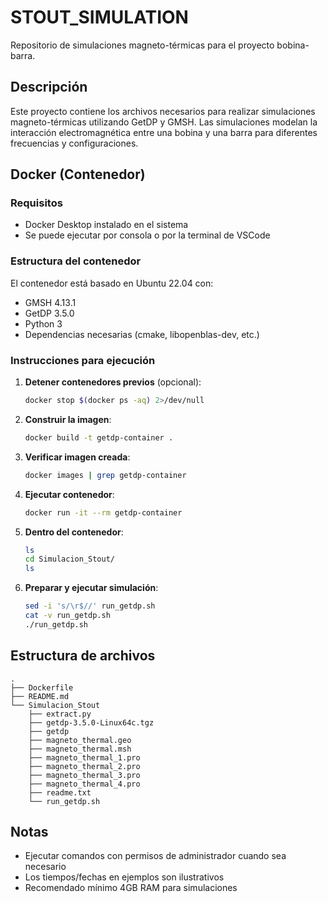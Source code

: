 # STOUT_SIMULATION  
Repositorio de simulaciones magneto-térmicas para el proyecto bobina-barra.  

## Descripción  
Este proyecto contiene los archivos necesarios para realizar simulaciones magneto-térmicas utilizando GetDP y GMSH. Las simulaciones modelan la interacción electromagnética entre una bobina y una barra para diferentes frecuencias y configuraciones.  

## Docker (Contenedor)  
### Requisitos  
- Docker Desktop instalado en el sistema  
- Se puede ejecutar por consola o por la terminal de VSCode  

### Estructura del contenedor  
El contenedor está basado en Ubuntu 22.04 con:  
- GMSH 4.13.1  
- GetDP 3.5.0  
- Python 3  
- Dependencias necesarias (cmake, libopenblas-dev, etc.)  

### Instrucciones para ejecución  
1. **Detener contenedores previos** (opcional):  
    ```bash  
    docker stop $(docker ps -aq) 2>/dev/null  
    ```  

2. **Construir la imagen**:  
    ```bash  
    docker build -t getdp-container .  
    ```  

3. **Verificar imagen creada**:  
    ```bash  
    docker images | grep getdp-container  
    ```  

4. **Ejecutar contenedor**:  
    ```bash  
    docker run -it --rm getdp-container  
    ```  

5. **Dentro del contenedor**:  
    ```bash  
    ls  
    cd Simulacion_Stout/  
    ls  
    ```  

6. **Preparar y ejecutar simulación**:  
    ```bash  
    sed -i 's/\r$//' run_getdp.sh  
    cat -v run_getdp.sh  
    ./run_getdp.sh  
    ```  

## Estructura de archivos  
    .  
    ├── Dockerfile  
    ├── README.md  
    └── Simulacion_Stout  
        ├── extract.py  
        ├── getdp-3.5.0-Linux64c.tgz  
        ├── getdp  
        ├── magneto_thermal.geo  
        ├── magneto_thermal.msh  
        ├── magneto_thermal_1.pro  
        ├── magneto_thermal_2.pro  
        ├── magneto_thermal_3.pro  
        ├── magneto_thermal_4.pro  
        ├── readme.txt  
        └── run_getdp.sh  

## Notas  
- Ejecutar comandos con permisos de administrador cuando sea necesario  
- Los tiempos/fechas en ejemplos son ilustrativos  
- Recomendado mínimo 4GB RAM para simulaciones  